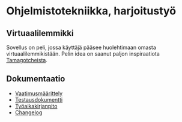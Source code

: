 # Ohjelmistotekniikka, harjoitustyö
## Virtuaalilemmikki
Sovellus on peli, jossa käyttäjä pääsee huolehtimaan omasta virtuaalilemmikistään. Pelin idea on saanut paljon inspiraatiota [Tamagotcheista](https://fi.wikipedia.org/wiki/Tamagotchi).

## Dokumentaatio
- [Vaatimusmäärittely](https://github.com/macabre-cs/ot-harjoitustyo/blob/master/dokumentaatio/vaatimusmaarittely.md)
- [Testausdokumentti](https://github.com/macabre-cs/ot-harjoitustyo/blob/master/dokumentaatio/testaus.md)
- [Työaikakirjanpito](https://github.com/macabre-cs/ot-harjoitustyo/blob/master/dokumentaatio/tyoaikakirjanpito.md)
- [Changelog](https://github.com/macabre-cs/ot-harjoitustyo/blob/master/dokumentaatio/changelog.md)


